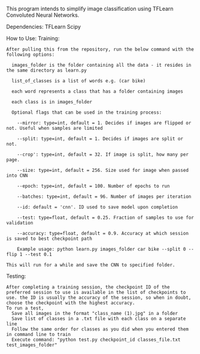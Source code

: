 This program intends to simplify image classification using TFLearn Convoluted Neural Networks.

Dependencies:
TFLearn
Scipy

How to Use:
  Training: 

    After pulling this from the repository, run the below command with the following options:
    
      images_folder is the folder containing all the data - it resides in the same directory as learn.py
      
      list_of_classes is a list of words e.g. (car bike)
      
      each word represents a class that has a folder containing images
      
      each class is in images_folder
      
      Optional flags that can be used in the training process:
      
        --mirror: type=int, default = 1. Decides if images are flipped or not. Useful when samples are limited
        
        --split: type=int, default = 1. Decides if images are split or not.
        
        --crop': type=int, default = 32. If image is split, how many per page.
        
        --size: type=int, default = 256. Size used for image when passed into CNN
        
        --epoch: type=int, default = 100. Number of epochs to run
        
        --batches: type=int, default = 96. Number of images per iteration
        
        --id: default = 'cnn'. ID used to save model upon completion
        
        --test: type=float, default = 0.25. Fraction of samples to use for validation
        
        --accuracy: type=float, default = 0.9. Accuracy at which session is saved to best checkpoint path
        
        Example usage: python learn.py images_folder car bike --split 0 --flip 1 --test 0.1
        
    This will run for a while and save the CNN to specified folder.
  
  Testing:

    After completing a training session, the checkpoint ID of the preferred session to use is available in the list of checkpoints to use. the ID is usually the accuracy of the session, so when in doubt, choose the checkpoint with the highest accuracy.
    To run a test, 
      Save all images in the format "class_name (1).jpg" in a folder
      Save list of classes in a .txt file with each class on a separate line
      Follow the same order for classes as you did when you entered them in command line to train
      Execute command: "python test.py checkpoint_id classes_file.txt test_images_folder"